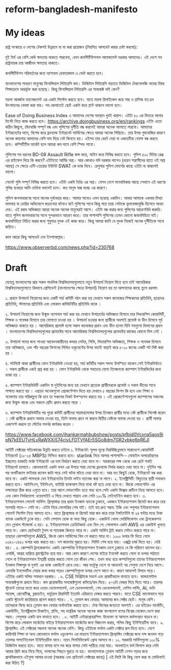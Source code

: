 # reform-bangladesh-manifesto

# My ideas 

রাষ্ট্র সংস্কারে ও দেশের টেকসই উন্নয়নে যা যা করা প্রয়োজন (নিয়মিত আপডেট করার চেষ্টা করবো):

দুই টার্ম এর বেশি কেউ ক্ষমতায় থাকতে পারবেনা, এমন কনস্টিটিউশনাল আমান্ডমেন্ট দরকার আমাদের। এই দেশে সব রাষ্ট্রনায়ক চায় আজীবন ক্ষমতায় থাকতে।

কনস্টিটিউশন পরিবর্তনের জন্য ন্যাশনাল রেফারেন্ডাম এ ভোট করতে হবে। 

বাংলাদেশের সাধারণ মানুষের ফিনান্সিয়াল লিটারেসি কম। ডিজিটাল লিটারেসি বাড়াতে ডিজিটাল টেকনোলজি নামের বিষয় শিক্ষাক্রমে অন্তর্ভুক্ত করা হয়েছে। কিন্তু ফিনান্সিয়াল লিটারেসি এর সাবজেক্ট নাই কেন?

ময়লা আবর্জনা ম্যানেজমেন্ট এর একটা সিস্টেম করতে হবে। যাতে ময়লা রিসাইকেল করে সার ও প্লাসিক যত দ্রব উৎপাদনের বেবস্তা করা যায়। সব জেলাতেই ছোট একটা করে প্লান্ট থাকলে ভালো হবে। 

Ease of Doing Business Index এ আমাদের দেশের অবস্থান খুবই খারাপ। এইটা ৫০ এর ভিতরে আনার টার্গেট নিয়ে কাজ করতে হবে।
https://archive.doingbusiness.org/en/rankings এইটা এতো কঠিন কিছুনা, চাঁদাবাজি সম্পূর্ণ বন্ধ এবং পুলিশের দুর্নীতি বন্ধ করলেই আমরা অনেক আগাতে পারবো। 
আমাদের ইন্টারনেটের দামে, বিশেষ করে ব্রডব্যান্ড ইন্টারনেট সার্ভিসের ক্ষেত্রে আমরা অনেক পিছিয়ে। তার উপর গুন্ডাবাজির কারণে অনেক জায়গায় আমাদের বেশি দাম দিয়ে নেট কিনতে হয়। এইসব তার কেটে দেয়া বা একচেটিয়া বেবসা বন্ধ করতে হবে। কম্পিটিটিভ মার্কেট হলে আমরা কম দামে বেশি স্পিড পাবো। 

পুলিশের সব ধরনের BD-08 Assault Rifle জব্দ করে, আইন করে নিষিদ্ধ করতে হবে। পুলিশ ৫০০ মিটার রেঞ্জ এর রাইফেল দিয়ে কি করবে? এইটাতো আর্মির অস্ত্র। আর কোথাও যদি দরকার লাগেও (ধরেন সন্ত্রাসীদের হাতে ওই অস্ত্র আছে) সে ক্ষেত্রে এন্টি-তেরোর ইউনিট SWAT কে ডাক দিবে। রেগুলার পুলিশ ফোর্সের কাছে এইটা না থাকলেই ভালো। 

পেলেট গুলি সম্পূর্ণ নিষিদ্ধ করতে হবে। এইটা একটা টর্চার এর অস্ত্র। যেসব দেশে মানবাধিকার আছে  সেখানে এই ধরণের গুলির ব্যবহার আমি  দেখিনা বললেই চলে। কত মানুষ অন্ধ হচ্ছে এর কারণে। 

পুলিশ জনসাধারণের সাথে অনেক দুর্ব্যবহার করে। আমার সাথেও এমন হয়েছে একদিন। আবার আমাকে একবার মিথ্যা মামলায় বা চোরির অভিযোগে জড়ানোর ঘটনাও ঘটে পুলিশের সাথে কিন্তু পরে তারা সেটাকে ভুলবোজাবুজি হিসেবে আখ্যা দেয়। এই রকম অভিজ্ঞতা আরো অনেক অনেক মানুষেরই আসে। এইটা বন্ধ করার জন্য পুলিশের আচরণবিধি জরুরি। যাতে পুলিশ জনসাধারণের সাথে সুন্দরভাবে আচরণ করে। তার পাশাপাশি পুলিশের তেমন কোনো জবাবদিহিতা নাই। জবাবদিহিতা নিচিত করার জন্য শুধুমাত্র দুদক এই কাজ করে। কিন্তু আমরা জানি যে দুদক নিজেই অনেক দুর্নীতিকে সাথে জড়িত। 

কাল আরো কিছু আপডেট দেব ইনশাআল্লাহ।

https://www.observerbd.com/news.php?id=230768 

# Draft

যেহেতু বাংলাদেশের প্রায় সকল পাবলিক বিশ্ববিদ্যালয়গুলোতে নতুন উপাচার্য নিয়োগ দিতে হবে তাই আমেরিকার বিশ্ববিদ্যালয়গুলোতে কিভাবে প্রেসিডেন্ট (বাংলাদেশের ক্ষেত্রে উপাচার্য) নিয়োগ হয় তা আপনাদের কাছে তুলে ধরলাম 

১.  প্রথমে উপাচার্য নিয়োগের জন্য একটি সার্চ কমিটি গঠন করা হয় যেখানে সকল কলেজের শিক্ষকদের প্রতিনিধি, ছাত্রদের প্রতিনিধি, স্টাফদের প্রতিনিধি এবং লোকাল কমিউনিটির প্রতিনিধি থাকে ।

২. উপাচার্য নিয়োগের জন্য উন্মুক্ত ন্যাশনাল সার্চ করা হয় যেখানে উপাচার্যের অভিজ্ঞতা হিসাবে তার লিডারশিপ কোয়ালিটি, শিক্ষক ও গবেষক হিসাবে তার যোগ্যতা চাওয়া হয় । উপাচার্য হওয়ার জন্য প্রার্থীকে অবশ্যই প্রভোষ্ট বা ডীন হিসাবে পূর্ব অভিজ্ঞতা থাকতে হয় । আমেরিকায় প্রভোষ্ট হলো সকল কলেজের প্রধান এবং ডীন হলেন যিনি সবগুলো বিভাগের প্রধান । বাংলাদেশের বিশ্ববিদ্যালয়গুলোর  প্রভোষ্টের সাথে আমেরিকার বিশ্ববিদ্যালয়গুলোর প্রভোষ্টের কাজের কোনো মিল নেই ।

৩. উপাচার্য পদের জন্য পাওয়া আবেদনকারীদের কভার লেটার, সিভি, লিডারশিপ অভিজ্ঞতা, শিক্ষক ও গবেষক হিসাবে তার অভিজ্ঞতা, এবং পাঁচ বছরের ভিশনের লিখিত ডকুমেন্টের  উপর যাচাই বাছাই করে ৫-১০ জনের একটি সট লিষ্ট করা হয় ।

৪. সটলিষ্টে থাকা প্রার্থীদের ফোন ইন্টারভিউ নেওয়া হয়, সার্চ কমিটির সকল সদস্য উপস্হিত থাকেন সেই ইন্টারভিউতে । সকল প্রার্থীকে একই প্রশ্ন করা হয় । ফোন ইন্টারভিউ থেকে সবচেয়ে যোগ্য তিনজনকে ক্যাম্পাস ইন্টারভিউের জন্য ডাকা হয় ।

৫.  ক্যাম্পাস ইন্টারভিউটি একদিন বা দুইদিনের জন্য হয় যেখানে প্রত্যেক প্রার্থীদেরকে প্রভোষ্ট  ও  সকল ডীনের  সাথে সাক্ষাত করতে হয় । এছাড়া অনেকগুলো প্রেজেন্টেশান দিতে হয় যেখানে ৫ বছরের ভিশন কি হবে এবং শিক্ষা ও গবেষণায় তার পরিকল্পনা কি হবে তা সকলের নিকট উপস্হাপন করতে হয় ।  এই প্রেজেন্টেশানগুলো ক্যাম্পাসের সকলের জন্য উন্মুক্ত থাকে এবং সকলে রেটিং প্রদান করতে পারে ।

৬.  ক্যাম্পাস ইন্টারভিউটির পর পুরো কমিটি প্রার্থীদের পারফরমেন্সের উপর তিনজন প্রার্থীর মধ্যে বেষ্ট প্রার্থীকে সিলেক্ট করেন ।  বেষ্ট প্রার্থীকে প্রথমে অফার দেওয়া হয়, তিনি অফার গ্রহন না করলে দ্বিতীয় বেষ্টকে অফার দেওয়া হয় । প্রার্থী অফার একসেপ্ট করলে তা স্টেটের গভর্নর কার্যকর করেন ।


https://www.facebook.com/jhankarmahbubshow/posts/pfbid0Vcxna5aos9ipN7kEEUTyHLvRaWXXjS74cjvLFDTVfAEr5SGo8dm7GR2vbke6pREJl

আইটি সেক্টরের সত্যিকারের উন্নতি করতে চাইলে 
১. ইন্টারনেট: সুলভ মূল্যে নিরবিচ্ছিন্নভাবে সারাদেশে কোয়ালিটি ইন্টারনেট (১০-২৫ MBPS) নিশ্চিত করতে হবে। starlink নিয়ে আসার পাশাপাশি-- মোবাইল অপারেটরদের ইচ্ছামত ডাকাতি মার্কা ইন্টারনেট এর দাম নির্ধারণ করতে দেয়া যাবে না। সরকারের পক্ষ থেকে এক রেটে সবাই ইন্টারনেট চালাবে। কোনভাবেই একটা ভবন এর উপরে সারা দেশের ব্রডব্যান্ড নির্ভর করতে দেয়া যাবে না। দুইদিন পর পর অপটিক্যাল ফাইবার ক্যাবল কাটা পড়ে সেই ঘটনা ঘটতে দেয়া যাবে না। আর যত কিছুই হোক, ইন্টারনেট বন্ধ করা যাবে না। একটা পাসনকে যেন ইন্টারনেটের তিনটা লাইন ম্যানেজ করা না লাগে। 
২. ইলেক্ট্রিসিটি: বিদ্যুতের স্থায়ী সমাধান করতে হবে। আইপিএস, ইউপিএস, ব্যাটারি ব্যাকআপ নিয়ে মাথা নষ্ট হতে দেয়া হবে না। জিরো লোডশেডিং এর লক্ষ্যমাত্রা ঠিক করে এগুতে হবে। তার আগে লোডশেডিং হতে বাধ্য হলে সেটা একটা ফিক্সড রুটিনে নিয়ে আসতে হবে। এবং কোন নির্ভরযোগ্য ওয়েবসাইট এ গিয়ে দেখতে পারবে এবং সেটা ১০০% মেইনটেইন করতে হবে। 
৩. ইন্টারন্যাশনাল পেমেন্ট সার্ভিস: ফ্রিল্যান্সার তার প্রথম ইনকাম ব্যাংকে ঢুকাবে, একজন ইন্টারন্যাশনাল রিমোট জব করে তার স্যালারি পাবে-- সেটা না। এইটা নিয়ে ভোগান্তির শেষ নাই। তাই যত দ্রুত সম্ভব: ইজি এবং পপুলার ইন্টারন্যাশনাল পেমেন্ট সিস্টেম নিয়ে আসতে হবে। যাতে ফ্রিল্যান্সার বা রিমোট যারা জব করে তারা ইন্সট্যান্টলি বা ২৪ ঘন্টার মধ্যে টাকা ব্যাংক একাউন্টে ঢুকে যায়। সেটা পেপ্যাল হোক বা অন্য কিছু হোক। একাউন্ট খোলা ভেরিফিকেশন এবং ট্রানজেকশন যেন গ্লোবাল স্ট্যান্ডার্ন্ড এ হয়। 
৪. ইন্টারন্যাশনাল ক্রেডিটকার্ড এবং বিল পে: পোলাপান একটা AWS এর একাউন্ট খুলতে পারে না। কোন ছোটখাটো টুলস বা প্যাকেজ কিনতে পারে না। একটা সার্ভিস ট্রাই করবে সেটাও করতে পারে না। তাছাড়া কোম্পানিগুলো AWS, কিংবা কোন সার্ভিসের বিল পে করতে পারে না। ১০০০ ডলার ফি দিতে গেলে ১৩৫০-১৪৫০ ডলার খরচ করতে হয়। দশ জায়গায় ঘুরতে হয়। লিমিট শেষ হয়ে যায়। এক্সট্রা চার্জ দিতে হয়। দেরি  হয়। 
.
৫. কোম্পানি ট্রানজেকশন: একটা কোম্পানির ইন্টারন্যাশনাল ইনকাম দেশে ঢুকাতে যে কি পরিমাণ হ্যাসেল হয়। এনার্জি, আগ্রহ হারিয়ে ফ্রাস্ট্রেটেড হয়ে যায়। আর কোন কারণে দেশের বাইরে ইনভেষ্ট করতে গেলে বা ডলার পাঠাতে গেলে বা ইন্টারন্যাশনাল ইমপ্লয়ী হায়ার করতে গেলে তো জীবন শেষ। তখন বাধ্য হয়ে কম্পানিগুলো তাদের ইন্টারন্যাশনাল ইনকাম সিঙ্গাপুর বা দুবাই এর ব্যাঙ্ক একাউন্টে রেখে দেয়। আর যতটুকু দেশে না আনলেই নয় সেগুলা দেশে নিয়ে আসে। এমনকি ইনসেনটিভ দেয়ার কথা বলার পরেও কোম্পানিগুলো ডলার দেশে আনে না। কারণ আনলেই বিপদে পড়ে। এইটার একটা সলিড সমাধান দরকার। 
.
৬. CSE ডিগ্রিটাকে মডার্ন এবং প্রাকটিক্যাল বানাতে হবে। ফান্ডামেন্টাল সাবজেক্টগুলো প্রথমে দিয়ে। কম প্রয়োজনীয় সাবজেক্টগুলো কমিয়ে/বাদ দিয়ে।  ৫-৬টা মেজর দিয়ে দিতে পারে। তারপর স্টুডেন্ট তাদের মতো করে ওয়েব ডেভেলপমেন্ট, এপ ডেভেলপমেন্ট, গেম ডেভেলপমেন্ট, মেশিন লার্নিং, AI, ডাটা সায়েন্স, রোবোটিক্স, ব্লকচেইন, ভার্চুয়াল রিয়ালিটি ইত্যাদি এরিয়াতে মেজর করতে পারবে। যাতে CSE ভালোভাবে পড়ে একটা স্টুডেন্ট ক্যারিয়ারে প্রবেশ করতে পারে। 
.
৭. গ্লোবাল জব ফেয়ার: আমাদের জব সেক্টর ছোট। মানুষ বেশি। তাদেরকে স্কিল্ড করে গ্লোবাল জব ফেয়ার অর্গানাইজ করতে হবে। টেক ফিল্ডের জন্যতো অবশ্যই। এর বাইরেও মার্কেটিং, একাউন্টিং, ইলেক্ট্রিক্যাল ডিজাইন, প্লানিং, সহ দাপ্তরিক অনেক অনেক কাজ বাংলাদেশ বসের বিশ্বের যেকোন দেশে করা সম্ভব। সেগুলার একটা হাব বানাতে হবে। 
.
৮. আইটি এন্টারপ্রেনারশিপ: উদ্যেক্তা না আসলে কর্মসংস্থান বাড়বে না। বিশেষ করে লোকাল মার্কেটের বাইরে ইন্টারন্যাশনাল মার্কেটের জন্য বিজনেস করার, সলিড কিছু ইনিশিয়েটিভ যাবে। 
৯. ফ্রিল্যান্সিং: এই সেক্টরের সম্ভবনা অনেক অনেক বেশি। কিন্তু এইটাকে ফর্মাল একটা সেক্টরে রূপ দিতে হবে। দেশে কারিগরি শিক্ষা বা অন্য কোনভাবে ফর্মাল এডুকেশন এর মাধ্যমে ইন্টারন্যাশনাল ফ্রিল্যান্সিং সেক্টরের জন্য দক্ষ জনবল গড়ে তোলার সাসটেইনেবল ইনিশিয়েটিভ যাবে। নচেৎ সিগনিফিকেন্ট গ্রোথ আসবে না। 
১০. সরকারি সার্ভিসগুলো ১০০% ডিজিটাল করতে হবে। যাতে বাসায় বসে সব করে বাসায় সেটা পাঠিয়ে দেয়া যায়। অনলাইনে ফর্ম ফিলাপ করে সেটা আবার প্রিন্ট করে নিয়ে গিয়ে, দালালের পিছনে ঘুরতে না হয়। 
বাংলাদেশকে গ্লোবাল আইটি নেশন গড়ার জন্য প্রাথমিকভাবে এইগুলা আমার চাওয়া (সরকার এবং প্রাইভেট সেক্টরের কাছে) 
[ এই লিষ্টে কি কিছু যোগ করা বা মোডিফাই করা উচিত ?]
